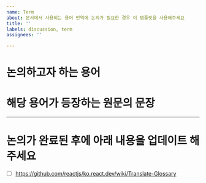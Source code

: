 ```yaml
---
name: Term
about: 문서에서 사용되는 용어 번역에 논의가 필요한 경우 이 템플릿을 사용해주세요
title: ''
labels: discussion, term
assignees: ''

---
```


# 논의하고자 하는 용어


# 해당 용어가 등장하는 원문의 문장



---

# 논의가 완료된 후에 아래 내용을 업데이트 해주세요
- [ ] https://github.com/reactjs/ko.react.dev/wiki/Translate-Glossary
